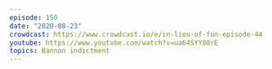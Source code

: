 ```yaml
---
episode: 150
date: "2020-08-23"
crowdcast: https://www.crowdcast.io/e/in-lieu-of-fun-episode-44
youtube: https://www.youtube.com/watch?v=ua64SYY08rE
topics: Bannon indictment
---
```


